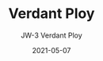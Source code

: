 ---
image_primary: "img/JW_VerdantPloy_Art.jpg"
image_secondary: "img/JW_VerdantPloy_Interior.jpg"
subtitle: "JW-3 Verdant Ploy"
tags: 
  - "Wall Coverings"
title: "Verdant Ploy"
href: "https://www.areaenvironments.com/order/jw-3-verdant-ploy"
designer: "Jennifer Wagner"
category: "Wall Coverings"
manufacturer: "Area Environments"
slug: "/manufacturers/area-environments/wall-coverings/jennifer-wagner-verdant-ploy"
date: "2021-05-07"
---